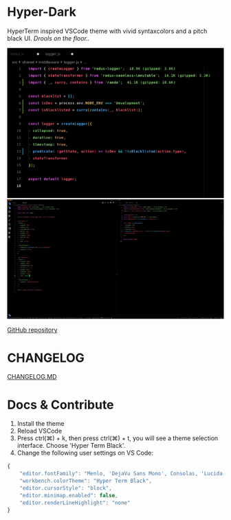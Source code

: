 # Hyper-Dark

HyperTerm inspired VSCode theme with vivid syntaxcolors and a pitch black UI. _Drools on the floor.._

![React/JS (Details)](static/js-detail.png)
![React/JS](static/js.png)

[GitHub repository](https://github.com/HasseNasse/hyper-term-theme)

# CHANGELOG

[CHANGELOG.MD](https://github.com/HasseNasse/hyper-term-theme/blob/master/CHANGELOG.md)

# Docs & Contribute

1. Install the theme
2. Reload VSCode
3. Press ctrl(⌘) + k, then press ctrl(⌘) + t, you will see a theme selection interface. Choose 'Hyper Term Black'.
4. Change the following user settings on VS Code:

```javascript
{
    "editor.fontFamily": "Menlo, 'DejaVu Sans Mono', Consolas, 'Lucida Console', monospace",
    "workbench.colorTheme": "Hyper Term Black",
    "editor.cursorStyle": "block",
    "editor.minimap.enabled": false,
    "editor.renderLineHighlight": "none"
}
```

